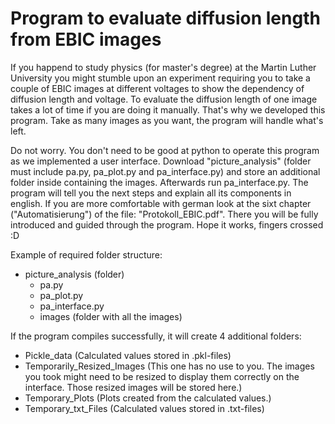 # Program to evaluate diffusion length from EBIC images
If you happend to study physics (for master's degree) at the Martin Luther University you might stumble upon an experiment requiring you to take a couple of EBIC images at different voltages to show the dependency of diffusion length and voltage. 
To evaluate the diffusion length of one image takes a lot of time if you are doing it manually.
That's why we developed this program.
Take as many images as you want, the program will handle what's left.

Do not worry. You don't need to be good at python to operate this program as we implemented a user interface.
Download "picture_analysis" (folder must include pa.py, pa_plot.py and pa_interface.py) and store an additional folder inside containing the images. 
Afterwards run pa_interface.py. The program will tell you the next steps and explain all its components in english. 
If you are more comfortable with german look at the sixt chapter ("Automatisierung") of the file: "Protokoll_EBIC.pdf". 
There you will be fully introduced and guided through the program. Hope it works, fingers crossed :D

Example of required folder structure:
- picture_analysis (folder)
    - pa.py
    - pa_plot.py
    - pa_interface.py
    - images (folder with all the images)

If the program compiles successfully, it will create 4 additional folders:
- Pickle_data 
    (Calculated values stored in .pkl-files)
- Temporarily_Resized_Images 
    (This one has no use to you. 
    The images you took might need to be resized to display them correctly on the interface. 
    Those resized images will be stored here.)
- Temporary_Plots
    (Plots created from the calculated values.)
- Temporary_txt_Files
    (Calculated values stored in .txt-files)
